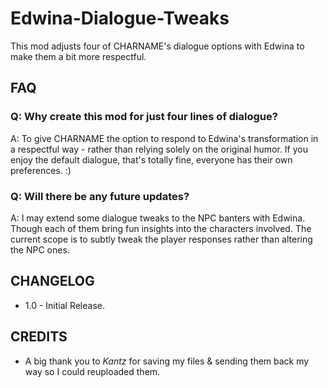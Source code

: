 # Edwina-Dialogue-Tweaks
This mod adjusts four of CHARNAME's dialogue options with Edwina to make them a bit more respectful.

## FAQ

### Q: Why create this mod for just four lines of dialogue?

A: To give CHARNAME the option to respond to Edwina's transformation in a respectful way - rather than relying solely on the original humor. If you enjoy the default dialogue, that's totally fine, everyone has their own preferences. :)

### Q: Will there be any future updates?

A: I may extend some dialogue tweaks to the NPC banters with Edwina. Though each of them bring fun insights into the characters involved. The current scope is to subtly tweak the player responses rather than altering the NPC ones. 

## CHANGELOG

* 1.0 - Initial Release.

## CREDITS

* A big thank you to *Kantz* for saving my files & sending them back my way so I could reuploaded them.
